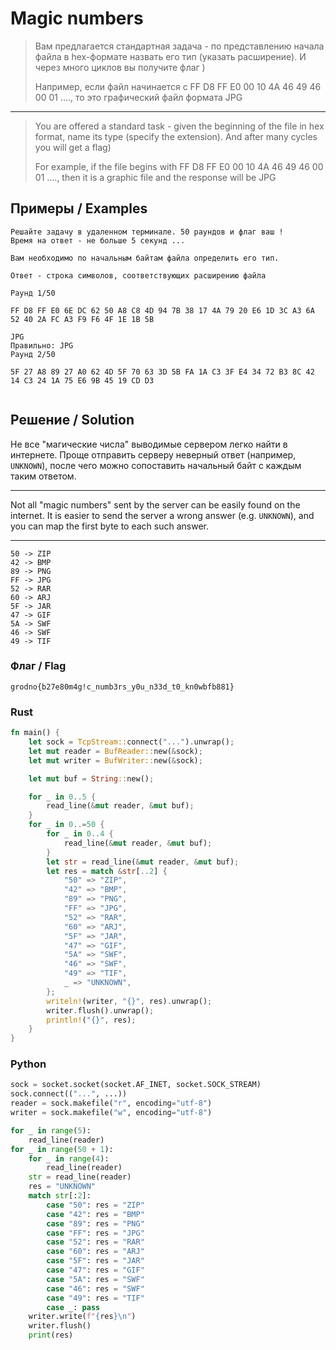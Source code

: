 # Magic numbers

> Вам предлагается стандартная задача - по представлению начала файла в hex-формате назвать его тип (указать расширение). И через много циклов вы получите флаг )
>
> Например, если файл начинается с FF D8 FF E0 00 10 4A 46 49 46 00 01 ...., то это графический файл формата JPG

---

> You are offered a standard task - given the beginning of the file in hex format, name its type (specify the extension). And after many cycles you will get a flag)
>
> For example, if the file begins with FF D8 FF E0 00 10 4A 46 49 46 00 01 ...., then it is a graphic file and the response will be JPG

## Примеры / Examples

```plain
Решайте задачу в удаленном терминале. 50 раундов и флаг ваш !
Время на ответ - не больше 5 секунд ...

Вам необходимо по начальным байтам файла определить его тип.

Ответ - строка символов, соответствующих расширению файла

Раунд 1/50

FF D8 FF E0 6E DC 62 50 A8 C8 4D 94 7B 38 17 4A 79 20 E6 1D 3C A3 6A 52 40 2A FC A3 F9 F6 4F 1E 1B 5B

JPG
Правильно: JPG
Раунд 2/50

5F 27 A8 89 27 A0 62 4D 5F 70 63 3D 5B FA 1A C3 3F E4 34 72 B3 8C 42 14 C3 24 1A 75 E6 9B 45 19 CD D3


```

## Решение / Solution

Не все "магические числа" выводимые сервером легко найти в интернете. Проще отправить серверу
неверный ответ (например, `UNKNOWN`), после чего можно сопоставить начальный байт с каждым таким
ответом.

---

Not all "magic numbers" sent by the server can be easily found on the internet. It is easier to send
the server a wrong answer (e.g. `UNKNOWN`), and you can map the first byte to each such answer.

---

```plain
50 -> ZIP
42 -> BMP
89 -> PNG
FF -> JPG
52 -> RAR
60 -> ARJ
5F -> JAR
47 -> GIF
5A -> SWF
46 -> SWF
49 -> TIF
```

### Флаг / Flag

```plain
grodno{b27e80m4g!c_numb3rs_y0u_n33d_t0_kn0wbfb881}
```

### Rust

```rust
fn main() {
    let sock = TcpStream::connect("...").unwrap();
    let mut reader = BufReader::new(&sock);
    let mut writer = BufWriter::new(&sock);

    let mut buf = String::new();

    for _ in 0..5 {
        read_line(&mut reader, &mut buf);
    }
    for _ in 0..=50 {
        for _ in 0..4 {
            read_line(&mut reader, &mut buf);
        }
        let str = read_line(&mut reader, &mut buf);
        let res = match &str[..2] {
            "50" => "ZIP",
            "42" => "BMP",
            "89" => "PNG",
            "FF" => "JPG",
            "52" => "RAR",
            "60" => "ARJ",
            "5F" => "JAR",
            "47" => "GIF",
            "5A" => "SWF",
            "46" => "SWF",
            "49" => "TIF",
            _ => "UNKNOWN",
        };
        writeln!(writer, "{}", res).unwrap();
        writer.flush().unwrap();
        println!("{}", res);
    }
}
```

### Python

```python
sock = socket.socket(socket.AF_INET, socket.SOCK_STREAM)
sock.connect(("...", ...))
reader = sock.makefile("r", encoding="utf-8")
writer = sock.makefile("w", encoding="utf-8")

for _ in range(5):
    read_line(reader)
for _ in range(50 + 1):
    for _ in range(4):
        read_line(reader)
    str = read_line(reader)
    res = "UNKNOWN"
    match str[:2]:
        case "50": res = "ZIP"
        case "42": res = "BMP"
        case "89": res = "PNG"
        case "FF": res = "JPG"
        case "52": res = "RAR"
        case "60": res = "ARJ"
        case "5F": res = "JAR"
        case "47": res = "GIF"
        case "5A": res = "SWF"
        case "46": res = "SWF"
        case "49": res = "TIF"
        case _: pass
    writer.write(f"{res}\n")
    writer.flush()
    print(res)
```
